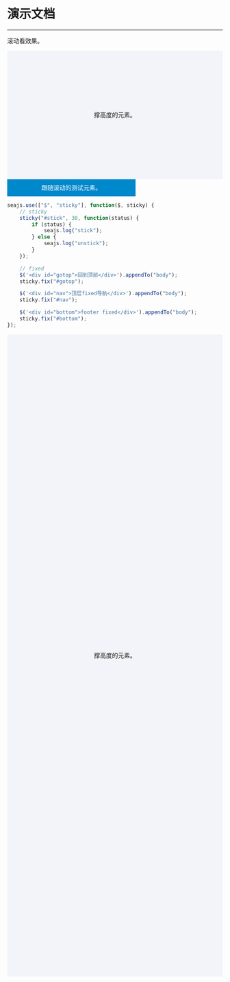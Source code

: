 # 演示文档

---

滚动看效果。

<style>
.help {
    height: 300px;
    background-color: #f3f4f9;
    text-align: center;
    line-height: 300px;
}
#stick {
    background: #08c;
    color: #fff;
    width: 300px;
    height: 40px;

    line-height: 40px;
    z-index: 1;
    text-align: center;
}
#nav, #gotop, #bottom {
    position: absolute;
    height: 30px;
    line-height: 30px;
    background: #08c;
    color: #fff;
    z-index: 10;
    text-align: center;
}
#gotop {
    bottom: 50px;
    right: 10px;
    width: 80px;
}
#nav {
    left: 0;
    top: 0;
    width: 100%;
}
#bottom {
    width: 100%;
    left: 0;
    bottom: 0;
}
</style>

<div class="help">撑高度的元素。</div>

<div id="stick">跟随滚动的测试元素。</div>


````javascript
seajs.use(["$", "sticky"], function($, sticky) {
    // sticky
    sticky("#stick", 30, function(status) {
        if (status) {
            seajs.log("stick");
        } else {
            seajs.log("unstick");
        }
    });

    // fixed
    $('<div id="gotop">回到顶部</div>').appendTo("body");
    sticky.fix("#gotop");

    $('<div id="nav">顶层fixed导航</div>').appendTo("body");
    sticky.fix("#nav");

    $('<div id="bottom">footer fixed</div>').appendTo("body");
    sticky.fix("#bottom");
});
````
    
<div class="help" style="height: 1500px; line-height: 1500px;">撑高度的元素。</div>
